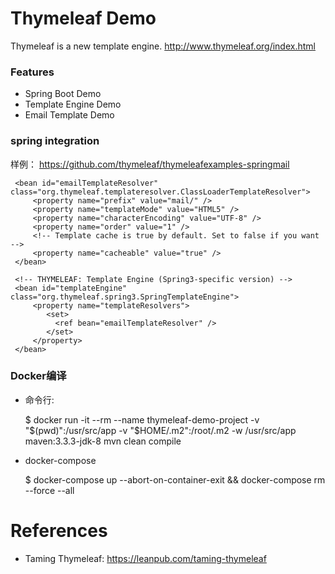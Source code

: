 Thymeleaf Demo
===================================
Thymeleaf is a new template engine. http://www.thymeleaf.org/index.html

### Features

* Spring Boot Demo
* Template Engine Demo
* Email Template Demo

### spring integration

样例： https://github.com/thymeleaf/thymeleafexamples-springmail


     <bean id="emailTemplateResolver" class="org.thymeleaf.templateresolver.ClassLoaderTemplateResolver">
         <property name="prefix" value="mail/" />
         <property name="templateMode" value="HTML5" />
         <property name="characterEncoding" value="UTF-8" />
         <property name="order" value="1" />
         <!-- Template cache is true by default. Set to false if you want -->
         <property name="cacheable" value="true" />
     </bean>

     <!-- THYMELEAF: Template Engine (Spring3-specific version) -->
     <bean id="templateEngine" class="org.thymeleaf.spring3.SpringTemplateEngine">
         <property name="templateResolvers">
            <set>
              <ref bean="emailTemplateResolver" />
            </set>
         </property>
     </bean>
     
   
### Docker编译

* 命令行:

     $ docker run -it --rm --name thymeleaf-demo-project -v "$(pwd)":/usr/src/app -v "$HOME/.m2":/root/.m2 -w /usr/src/app maven:3.3.3-jdk-8 mvn clean compile

* docker-compose

     $ docker-compose up --abort-on-container-exit && docker-compose rm --force --all


# References

* Taming Thymeleaf: https://leanpub.com/taming-thymeleaf